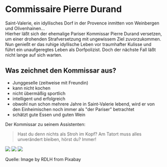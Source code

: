 # Commissaire Pierre Durand


Saint-Valerie, ein idyllisches Dorf in der Provence inmitten von Weinbergen und Olivenhainen...  
Hierher läßt sich der ehemalige Pariser Kommissar Pierre Durand versetzen, um einer drohenden Strafversetzung mit ungewissem Ziel zuvorzukommen. Nun genießt er das ruhige idyllische Leben vor traumhafter Kulisse und führt ein unaufgeregtes Leben als Dorfpolizist. Doch der nächste Fall läßt nicht lange auf sich warten.
  



## Was zeichnet den Kommissar aus?

* Junggeselle (zeitweise mit Freundin)
* kann nicht kochen
* nicht übermäßig sportlich
* intelligent und erfolgreich
* obwohl nun schon mehrere Jahre in Saint-Valerie lebend, wird er von den Einheimischen noch immer als "der Pariser" betrachtet
* schätzt gute Essen und guten Wein
  
  
  
Der Kommissar zu seinem Assistenten:

> Hast du denn nichts als Stroh im Kopf? Am Tatort muss alles unverändert bleiben, hörst du? Immer!
  


<img src="https://cdn.pixabay.com/photo/2018/12/09/07/36/city-3864462__480.jpg">
<img src="https://cdn.pixabay.com/photo/2018/12/13/19/17/street-display-3873545__480.jpg">
  
<img src="https://cdn.pixabay.com/photo/2019/03/12/09/18/tomatoes-4050245__480.jpg">

Quelle: Image by RDLH from Pixabay

